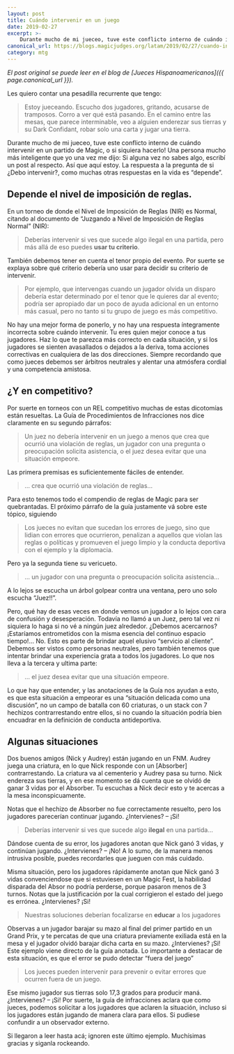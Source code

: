 ```yaml
---
layout: post
title: Cuándo intervenir en un juego
date: 2019-02-27
excerpt: >-
    Durante mucho de mi jueceo, tuve este conflicto interno de cuándo intervenir en un partido de Magic, o si siquiera hacerlo! Una persona mucho más inteligente que yo una vez me dijo: Si alguna vez no sabes algo, escribí un post al respecto. Así que aquí estoy.  La respuesta a la pregunta de si ¿Debo intervenir?, como muchas otras respuestas en la vida es “depende”.
canonical_url: https://blogs.magicjudges.org/latam/2019/02/27/cuando-intervenir-en-un-juego-por-joaquin-azcarate/
category: mtg
---
```


_El post original se puede leer en el blog de [Jueces Hispanoamericanos]({{ page.canonical_url }})._

Les quiero contar una pesadilla recurrente que tengo:

> Estoy jueceando. Escucho dos jugadores, gritando, acusarse de tramposos. Corro a ver qué está pasando. En el camino entre las mesas, que parece interminable, veo a alguien enderezar sus tierras y su Dark Confidant, robar solo una carta y jugar una tierra.

Durante mucho de mi jueceo, tuve este conflicto interno de cuándo intervenir en un partido de Magic, o si siquiera hacerlo! Una persona mucho más inteligente que yo una vez me dijo: Si alguna vez no sabes algo, escribí un post al respecto. Así que aquí estoy.  La respuesta a la pregunta de si ¿Debo intervenir?, como muchas otras respuestas en la vida es “depende”.

## Depende el nivel de imposición de reglas.

En un torneo de donde el Nivel de Imposición de Reglas (NIR) es Normal, citando al documento de “Juzgando a Nivel de Imposición de Reglas Normal” (NIR):

> Deberías intervenir si ves que sucede algo ilegal en una partida, pero más allá de eso puedes **usar tu criterio**.

También debemos tener en cuenta el tenor propio del evento. Por suerte se explaya sobre qué criterio debería uno usar para decidir su criterio de intervenir.

> Por ejemplo, que intervengas cuando un jugador olvida un disparo debería estar determinado por el tenor que le quieres dar al evento; podría ser apropiado dar un poco de ayuda adicional en un entorno más casual, pero no tanto si tu grupo de juego es más competitivo.

No hay una mejor forma de ponerlo, y no hay una respuesta íntegramente incorrecta sobre cuándo intervenir. Tu eres quien mejor conoce a tus jugadores. Haz lo que te parezca más correcto en cada situación, y si los jugadores se sienten avasallados o dejados a la deriva, toma acciones correctivas en cualquiera de las dos direcciones. Siempre recordando que como jueces debemos ser árbitros neutrales y alentar una atmósfera cordial y una competencia amistosa.

## ¿Y en competitivo?

Por suerte en torneos con un REL competitivo muchas de estas dicotomías están resueltas. La Guía de Procedimientos de Infracciones nos dice claramente en su segundo párrafos:

> Un juez no debería intervenir en un juego a menos que crea que ocurrió una violación de reglas, un jugador con una pregunta o preocupación solicita asistencia, o el juez desea evitar que una situación empeore.

Las primera premisas es suficientemente fáciles de entender.

> … crea que ocurrió una violación de reglas…

Para esto tenemos todo el compendio de reglas de Magic para ser quebrantadas. El próximo párrafo de la guía justamente vá sobre este tópico, siguiendo

> Los jueces no evitan que sucedan los errores de juego, sino que lidian con errores que ocurrieron, penalizan a aquellos que violan las reglas o políticas y promueven el juego limpio y la conducta deportiva con el ejemplo y la diplomacia.

Pero ya la segunda tiene su vericueto.

> … un jugador con una pregunta o preocupación solicita asistencia…

A lo lejos se escucha un árbol golpear contra una ventana, pero uno solo escucha “Juez!!”.

Pero, qué hay de esas veces en donde vemos un jugador a lo lejos con cara de confusión y desesperación. Todavía no llamó a un Juez, pero tal vez ni siquiera lo haga si no vé a ningún juez alrededor. ¿Debemos acercarnos? ¡Estaríamos entrometidos con la misma esencia del continuo espacio tiempo!… No. Esto es parte de brindar aquel elusivo “servicio al cliente”. Debemos ser vistos como personas neutrales, pero también tenemos que intentar brindar una experiencia grata a todos los jugadores. Lo que nos lleva a la tercera y ultima parte:

> …  el juez desea evitar que una situación empeore.

Lo que hay que entender, y las anotaciones de la Guía nos ayudan a esto, es que esta situación a empeorar es una “situación delicada como una discusión”, no un campo de batalla con 60 criaturas, o un stack con 7 hechizos contrarrestando entre ellos, si no cuando la situación podría bien encuadrar en la definición de conducta antideportiva.


## Algunas situaciones

Dos buenos amigos (Nick y Audrey) están jugando en un FNM. Audrey juega una criatura, en lo que Nick responde con un [Absorber] contrarrestando. La criatura va al cementerio y Audrey pasa su turno. Nick endereza sus tierras, y en ese momento se dá cuenta que se olvidó de ganar 3 vidas por el Absorber. Tu escuchas a Nick decir esto y te acercas a la mesa inconspicuamente.

Notas que el hechizo de Absorber no fue correctamente resuelto, pero los jugadores parecerían continuar jugando. ¿Intervienes? – ¡Si!

> Deberías intervenir si ves que sucede algo **ilegal** en una partida…

Dándose cuenta de su error, los jugadores anotan que Nick ganó 3 vidas, y continúan jugando. ¿Intervienes? – ¡No! A lo sumo, de la manera menos intrusiva posible, puedes recordarles que jueguen con más cuidado.

Misma situación, pero los jugadores rápidamente anotan que Nick ganó 3 vidas convenciendose que si estuviesen en un Magic Fest, la habilidad disparada del Absor no podría perderse, porque pasaron menos de 3 turnos. Notas que la justificación por la cual corrigieron el estado del juego es errónea. ¿Intervienes? ¡Si!

> Nuestras soluciones deberían focalizarse en **educar** a los jugadores

Observas a un jugador barajar su mazo al final del primer partido en un Grand Prix, y te percatas de que una criatura previamente exiliada está en la mesa y el jugador olvidó barajar dicha carta en su mazo. ¿Intervienes? ¡Si! Este ejemplo viene directo de la guía anotada. Lo importante a destacar de esta situación, es que el error se pudo detectar “fuera del juego”

> Los jueces pueden intervenir para prevenir o evitar errores que ocurren fuera de un juego.

Ese mismo jugador sus tierras solo 17,3 grados para producir maná.¿Intervienes? – ¡Si! Por suerte, la guía de infracciones aclara que como jueces, podemos  solicitar a los jugadores que aclaren la situación, incluso si los jugadores están jugando de manera clara para ellos. Si pudiese confundir a un observador externo.

Si llegaron a leer hasta acá; ignoren este último ejemplo. Muchísimas gracias y siganla rockeando.
